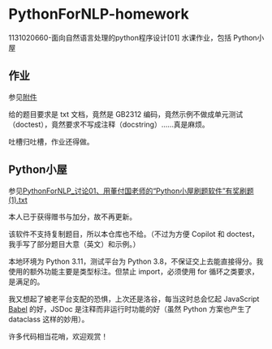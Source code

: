 # PythonForNLP-homework
1131020660-面向自然语言处理的python程序设计\[01\] 水课作业，包括 Python小屋

## 作业

参见[附件](https://github.com/Master-Hash/PythonForNLP-homework/tree/main/%E9%99%84%E4%BB%B6)

给的题目要求是 txt 文档，竟然是 GB2312 编码，竟然示例不做成单元测试（doctest），竟然要求不写成注释（docstring）……真是麻烦。

吐槽归吐槽，作业还得做。

## Python小屋

参见[PythonForNLP_讨论01、用董付国老师的“Python小屋刷题软件”有奖刷题(1).txt](https://github.com/Master-Hash/PythonForNLP-homework/blob/main/%E9%99%84%E4%BB%B6/PythonForNLP_%E8%AE%A8%E8%AE%BA01%E3%80%81%E7%94%A8%E8%91%A3%E4%BB%98%E5%9B%BD%E8%80%81%E5%B8%88%E7%9A%84%E2%80%9CPython%E5%B0%8F%E5%B1%8B%E5%88%B7%E9%A2%98%E8%BD%AF%E4%BB%B6%E2%80%9D%E6%9C%89%E5%A5%96%E5%88%B7%E9%A2%98(1).txt)

本人已于获得赠书与加分，故不再更新。

该软件不支持复制题目，所以本仓库也不给。（不过为方便 Copilot 和 doctest，我手写了部分题目大意（英文）和示例。）

本地环境为 Python 3.11，测试平台为 Python 3.8，不保证交上去能直接得分。我使用的额外功能主要是类型标注。但禁止 import，必须使用 for 循环之类要求，是满足的。

我又想起了被老平台支配的恐惧，上次还是洛谷，每当这时总会忆起 JavaScript [Babel](https://babeljs.io/) 的好，JSDoc 是注释而非运行时功能的好（虽然 Python 方案也产生了 dataclass 这样的妙用）。

许多代码相当花哨，欢迎观赏！
